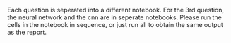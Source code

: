 Each question is seperated into a different notebook. For the 3rd question, the neural network and the cnn are in seperate notebooks.
Please run the cells in the notebook in sequence, or just run all to obtain the same output as the report.
